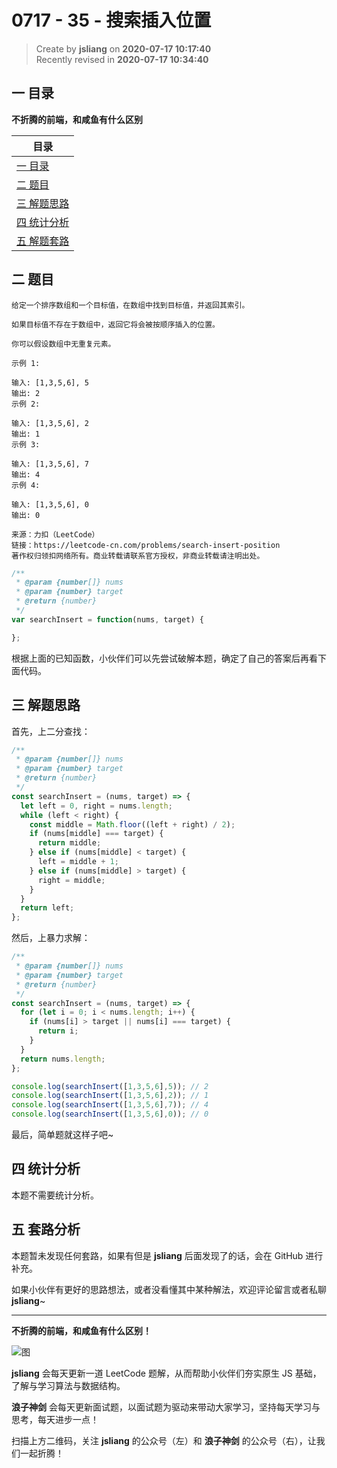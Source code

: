 0717 - 35 - 搜索插入位置
===

> Create by **jsliang** on **2020-07-17 10:17:40**  
> Recently revised in **2020-07-17 10:34:40**  

## 一 目录

**不折腾的前端，和咸鱼有什么区别**

| 目录 |
| --- |
| [一 目录](#chapter-one) |
| [二 题目](#chapter-two) |
| [三 解题思路](#chapter-three) |
| [四 统计分析](#chapter-four) |
| [五 解题套路](#chapter-five) |

## 二 题目



```
给定一个排序数组和一个目标值，在数组中找到目标值，并返回其索引。

如果目标值不存在于数组中，返回它将会被按顺序插入的位置。

你可以假设数组中无重复元素。

示例 1:

输入: [1,3,5,6], 5
输出: 2
示例 2:

输入: [1,3,5,6], 2
输出: 1
示例 3:

输入: [1,3,5,6], 7
输出: 4
示例 4:

输入: [1,3,5,6], 0
输出: 0

来源：力扣（LeetCode）
链接：https://leetcode-cn.com/problems/search-insert-position
著作权归领扣网络所有。商业转载请联系官方授权，非商业转载请注明出处。
```

```js
/**
 * @param {number[]} nums
 * @param {number} target
 * @return {number}
 */
var searchInsert = function(nums, target) {

};
```

根据上面的已知函数，小伙伴们可以先尝试破解本题，确定了自己的答案后再看下面代码。

## 三 解题思路



首先，上二分查找：

```js
/**
 * @param {number[]} nums
 * @param {number} target
 * @return {number}
 */
const searchInsert = (nums, target) => {
  let left = 0, right = nums.length;
  while (left < right) {
    const middle = Math.floor((left + right) / 2);
    if (nums[middle] === target) {
      return middle;
    } else if (nums[middle] < target) {
      left = middle + 1;
    } else if (nums[middle] > target) {
      right = middle;
    }
  }
  return left;
};
```

然后，上暴力求解：

```js
/**
 * @param {number[]} nums
 * @param {number} target
 * @return {number}
 */
const searchInsert = (nums, target) => {
  for (let i = 0; i < nums.length; i++) {
    if (nums[i] > target || nums[i] === target) {
      return i;
    }
  }
  return nums.length;
};

console.log(searchInsert([1,3,5,6],5)); // 2
console.log(searchInsert([1,3,5,6],2)); // 1
console.log(searchInsert([1,3,5,6],7)); // 4
console.log(searchInsert([1,3,5,6],0)); // 0
```

最后，简单题就这样子吧~

## 四 统计分析



本题不需要统计分析。

## 五 套路分析



本题暂未发现任何套路，如果有但是 **jsliang** 后面发现了的话，会在 GitHub 进行补充。

如果小伙伴有更好的思路想法，或者没看懂其中某种解法，欢迎评论留言或者私聊 **jsliang**~

---

**不折腾的前端，和咸鱼有什么区别！**

![图](https://github.com/LiangJunrong/document-library/blob/master/public-repertory/img/z-index-small.png?raw=true)

**jsliang** 会每天更新一道 LeetCode 题解，从而帮助小伙伴们夯实原生 JS 基础，了解与学习算法与数据结构。

**浪子神剑** 会每天更新面试题，以面试题为驱动来带动大家学习，坚持每天学习与思考，每天进步一点！

扫描上方二维码，关注 **jsliang** 的公众号（左）和 **浪子神剑** 的公众号（右），让我们一起折腾！

